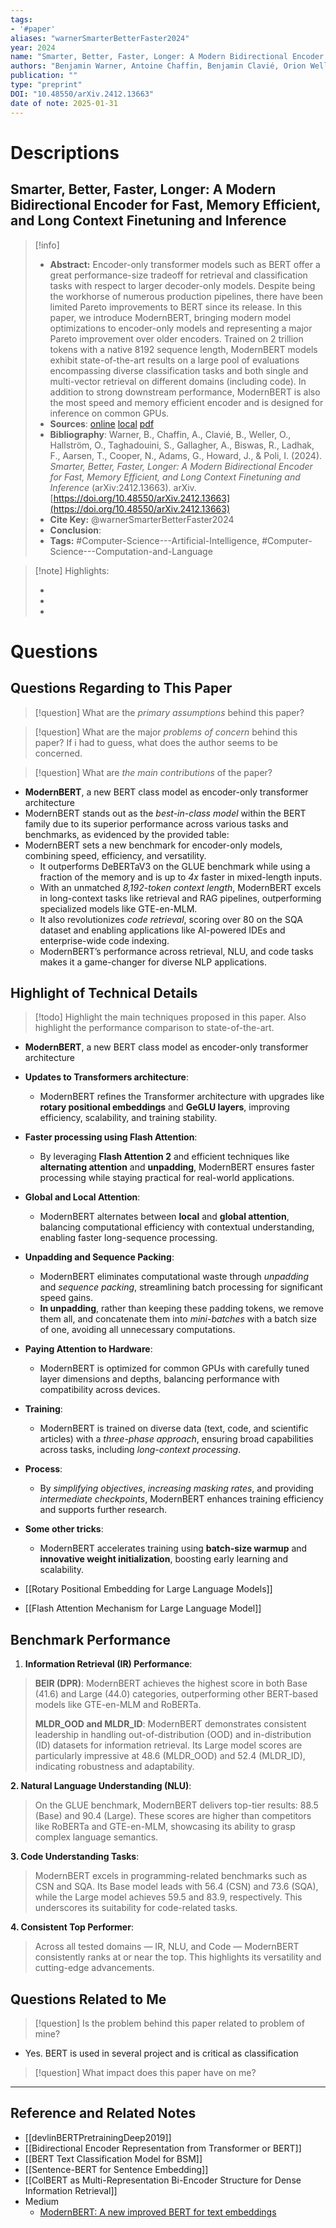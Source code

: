 ```yaml
---
tags:
- '#paper'
aliases: "warnerSmarterBetterFaster2024"
year: 2024
name: "Smarter, Better, Faster, Longer: A Modern Bidirectional Encoder for Fast, Memory Efficient, and Long Context Finetuning and Inference"
authors: "Benjamin Warner, Antoine Chaffin, Benjamin Clavié, Orion Weller, Oskar Hallström, Said Taghadouini, Alexis Gallagher, Raja Biswas, Faisal Ladhak, Tom Aarsen, Nathan Cooper, Griffin Adams, Jeremy Howard, Iacopo Poli"
publication: ""
type: "preprint"
DOI: "10.48550/arXiv.2412.13663"
date of note: 2025-01-31 
---
```

# Descriptions

## Smarter, Better, Faster, Longer: A Modern Bidirectional Encoder for Fast, Memory Efficient, and Long Context Finetuning and Inference 

> [!info] 
> - **Abstract:** Encoder-only transformer models such as BERT offer a great performance-size tradeoff for retrieval and classification tasks with respect to larger decoder-only models. Despite being the workhorse of numerous production pipelines, there have been limited Pareto improvements to BERT since its release. In this paper, we introduce ModernBERT, bringing modern model optimizations to encoder-only models and representing a major Pareto improvement over older encoders. Trained on 2 trillion tokens with a native 8192 sequence length, ModernBERT models exhibit state-of-the-art results on a large pool of evaluations encompassing diverse classification tasks and both single and multi-vector retrieval on different domains (including code). In addition to strong downstream performance, ModernBERT is also the most speed and memory efficient encoder and is designed for inference on common GPUs. 
> - **Sources**: [online](http://zotero.org/users/13492210/items/4NCZEK23) [local](zotero://select/library/items/4NCZEK23) [pdf](file:////Users/lukexie/Zotero/storage/SY74EBUC/Warner%20et%20al.%20-%202024%20-%20Smarter,%20Better,%20Faster,%20Longer%20A%20Modern%20Bidirectional%20Encoder%20for%20Fast,%20Memory%20Efficient,%20and%20Long.pdf) 
> - **Bibliography**: Warner, B., Chaffin, A., Clavié, B., Weller, O., Hallström, O., Taghadouini, S., Gallagher, A., Biswas, R., Ladhak, F., Aarsen, T., Cooper, N., Adams, G., Howard, J., & Poli, I. (2024). _Smarter, Better, Faster, Longer: A Modern Bidirectional Encoder for Fast, Memory Efficient, and Long Context Finetuning and Inference_ (arXiv:2412.13663). arXiv. [https://doi.org/10.48550/arXiv.2412.13663](https://doi.org/10.48550/arXiv.2412.13663)
> - **Cite Key:** @warnerSmarterBetterFaster2024
> - **Conclusion**:
> - **Tags:** #Computer-Science---Artificial-Intelligence, #Computer-Science---Computation-and-Language


>[!note] Highlights:
>
>-
>-
>-



# Questions
## Questions Regarding to This Paper


>[!question] 
>What are the *primary assumptions* behind this paper?



>[!question]
>What are the major *problems of concern* behind this paper? If i had to guess, what does the author seems to be concerned. 




>[!question]
>What are *the main contributions* of the paper?

- **ModernBERT**, a new BERT class model as encoder-only transformer architecture
- ModernBERT stands out as the *best-in-class model* within the BERT family due to its superior performance across various tasks and benchmarks, as evidenced by the provided table:
- ModernBERT sets a new benchmark for encoder-only models, combining speed, efficiency, and versatility. 
	- It outperforms DeBERTaV3 on the GLUE benchmark while using a fraction of the memory and is up to *4x* faster in mixed-length inputs. 
	- With an unmatched *8,192-token context length*, ModernBERT excels in long-context tasks like retrieval and RAG pipelines, outperforming specialized models like GTE-en-MLM. 
	- It also revolutionizes *code retrieval*, scoring over 80 on the SQA dataset and enabling applications like AI-powered IDEs and enterprise-wide code indexing.
	- ModernBERT’s performance across retrieval, NLU, and code tasks makes it a game-changer for diverse NLP applications.

## Highlight of Technical Details


>[!todo]
>Highlight the main techniques proposed in this paper. Also highlight the performance comparison to state-of-the-art.

- **ModernBERT**, a new BERT class model as encoder-only transformer architecture
- **Updates to Transformers architecture**: 
	- ModernBERT refines the Transformer architecture with upgrades like **rotary positional embeddings** and **GeGLU layers**, improving efficiency, scalability, and training stability.
- **Faster processing using Flash Attention**: 
	- By leveraging **Flash Attention 2** and efficient techniques like **alternating attention** and **unpadding**, ModernBERT ensures faster processing while staying practical for real-world applications.
- **Global and Local Attention**: 
	- ModernBERT alternates between **local** and **global attention**, balancing computational efficiency with contextual understanding, enabling faster long-sequence processing.
- **Unpadding and Sequence Packing**: 
	- ModernBERT eliminates computational waste through *unpadding* and *sequence packing*, streamlining batch processing for significant speed gains. 
	- **In unpadding**, rather than keeping these padding tokens, we remove them all, and concatenate them into *mini-batches* with a batch size of one, avoiding all unnecessary computations.
- **Paying Attention to Hardware**: 
	- ModernBERT is optimized for common GPUs with carefully tuned layer dimensions and depths, balancing performance with compatibility across devices.
- **Training**: 
	- ModernBERT is trained on diverse data (text, code, and scientific articles) with a *three-phase approach*, ensuring broad capabilities across tasks, including *long-context processing*.
- **Process**: 
	- By *simplifying objectives*, *increasing masking rates*, and providing *intermediate checkpoints*, ModernBERT enhances training efficiency and supports further research.
- **Some other tricks**: 
	- ModernBERT accelerates training using **batch-size warmup** and **innovative weight initialization**, boosting early learning and scalability.


- [[Rotary Positional Embedding for Large Language Models]]
- [[Flash Attention Mechanism for Large Language Model]]



## Benchmark Performance

1. **Information Retrieval (IR) Performance**:

> **BEIR (DPR)**: ModernBERT achieves the highest score in both Base (41.6) and Large (44.0) categories, outperforming other BERT-based models like GTE-en-MLM and RoBERTa.
> 
> **MLDR_OOD and MLDR_ID**: ModernBERT demonstrates consistent leadership in handling out-of-distribution (OOD) and in-distribution (ID) datasets for information retrieval. Its Large model scores are particularly impressive at 48.6 (MLDR_OOD) and 52.4 (MLDR_ID), indicating robustness and adaptability.

**2. Natural Language Understanding (NLU)**:

> On the GLUE benchmark, ModernBERT delivers top-tier results: 88.5 (Base) and 90.4 (Large). These scores are higher than competitors like RoBERTa and GTE-en-MLM, showcasing its ability to grasp complex language semantics.

**3. Code Understanding Tasks**:

> ModernBERT excels in programming-related benchmarks such as CSN and SQA. Its Base model leads with 56.4 (CSN) and 73.6 (SQA), while the Large model achieves 59.5 and 83.9, respectively. This underscores its suitability for code-related tasks.

**4. Consistent Top Performer**:

> Across all tested domains — IR, NLU, and Code — ModernBERT consistently ranks at or near the top. This highlights its versatility and cutting-edge advancements.

## Questions Related to Me


> [!question] 
> Is the problem behind this paper related to problem of mine?

- Yes. BERT is used in several project and is critical as classification

> [!question] 
> What impact does this paper have on me?




----

## Reference and Related Notes

- [[devlinBERTPretrainingDeep2019]]
- [[Bidirectional Encoder Representation from Transformer or BERT]]
- [[BERT Text Classification Model for BSM]]
- [[Sentence-BERT for Sentence Embedding]]
- [[ColBERT as Multi-Representation Bi-Encoder Structure for Dense Information Retrieval]]
- Medium
	- [ModernBERT: A new improved BERT for text embeddings](https://medium.com/data-science-in-your-pocket/modernbert-a-new-improved-bert-for-text-embeddings-538239202527)